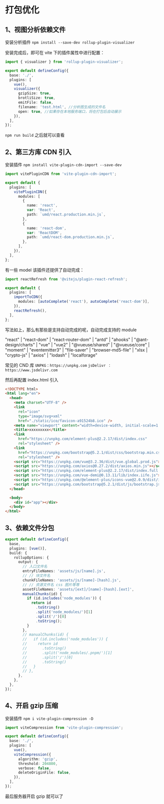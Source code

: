 # 打包优化

## 1、视图分析依赖文件

安装分析插件 `npm install --save-dev rollup-plugin-visualizer`

安装完成后，即可在 vite 下的插件属性中进行配置：

```ts
import { visualizer } from 'rollup-plugin-visualizer';

export default defineConfig({
  base: './',
  plugins: [
    vue(),
    visualizer({
      gzipSize: true,
      brotliSize: true,
      emitFile: false,
      filename: 'test.html', //分析图生成的文件名
      open: true, //如果存在本地服务端口，将在打包后自动展示
    }),
  ],
});
```

`npm run build` 之后就可以查看

## 2、第三方库 CDN 引入

安装插件 `npm install vite-plugin-cdn-import --save-dev`

```ts
import vitePluginCDN from 'vite-plugin-cdn-import';

export default {
  plugins: [
    vitePluginCDN({
      modules: [
        {
          name: 'react',
          var: 'React',
          path: `umd/react.production.min.js`,
        },
        {
          name: 'react-dom',
          var: 'ReactDOM',
          path: `umd/react-dom.production.min.js`,
        },
      ],
    }),
  ],
};
```

有一些 model 该插件还提供了自动完成：

```ts
import reactRefresh from '@vitejs/plugin-react-refresh';

export default {
  plugins: [
    importToCDN({
      modules: [autoComplete('react'), autoComplete('react-dom')],
    }),
    reactRefresh(),
  ],
};
```

写法如上，那么有那些是支持自动完成的呢，自动完成支持的 module

"react" | "react-dom" | "react-router-dom" |
"antd" | "ahooks" | "@ant-design/charts" |
"vue" | "vue2" | "@vueuse/shared" |
"@vueuse/core" | "moment" |
"eventemitter3" | "file-saver" |
"browser-md5-file" | "xlsx | "crypto-js" |
"axios" | "lodash" | "localforage"

常见的 CND 库 `UNPKG：https://unpkg.com` `jsDelivr ：https://www.jsdelivr.com`

然后再配置 index.html 引入

```html
<!DOCTYPE html>
<html lang="en">
  <head>
    <meta charset="UTF-8" />
    <link
      rel="icon"
      type="image/svg+xml"
      href="./static/ico/favicon-a91524b8.ico" />
    <meta name="viewport" content="width=device-width, initial-scale=1.0" />
    <title>xxxxxxxxx</title>
    <link
      href="https://unpkg.com/element-plus@2.2.17/dist/index.css"
      rel="stylesheet" />
    <link
      href="https://unpkg.com/bootstrap@5.2.1/dist/css/bootstrap.min.css"
      rel="stylesheet" />
    <script src="https://unpkg.com/vue@3.2.36/dist/vue.global.prod.js"></script>
    <script src="https://unpkg.com/axios@0.27.2/dist/axios.min.js"></script>
    <script src="https://unpkg.com/element-plus@2.2.17/dist/index.full.js"></script>
    <script src="https://unpkg.com/vue-demi@0.13.11/lib/index.iife.js"></script>
    <script src="https://unpkg.com/@element-plus/icons-vue@2.0.9/dist/index.iife.min.js"></script>
    <script src="https://unpkg.com/bootstrap@5.2.1/dist/js/bootstrap.js"></script>
  </head>

  <body>
    <div id="app"></div>
  </body>
</html>
```

## 3、依赖文件分包

```ts
export default defineConfig({
  base,
  plugins: [vue()],
  build: {
    rollupOptions: {
      output: {
        // 入口文件名
        entryFileNames: 'assets/js/[name].js',
        // // 块文件名
        chunkFileNames: 'assets/js/[name]-[hash].js',
        // // 资源文件名 css 图片等等
        assetFileNames: 'assets/[ext]/[name]-[hash].[ext]',
        manualChunks(id) {
          if (id.includes('node_modules')) {
            return id
              .toString()
              .split('node_modules/')[1]
              .split('/')[0]
              .toString();
          }
        },
        // manualChunks(id) {
        //   if (id.includes('node_modules')) {
        //     return id
        //       .toString()
        //       .split('node_modules/.pnpm/')[1]
        //       .split('/')[0]
        //       .toString()
        //   }
        // },
      },
    },
  },
});
```

## 4、开启 gzip 压缩

安装插件 `npm i vite-plugin-compression -D`

```ts
import viteCompression from 'vite-plugin-compression';

export default defineConfig({
  base: './',
  plugins: [
    vue(),
    viteCompression({
      algorithm: 'gzip',
      threshold: 204800,
      verbose: false,
      deleteOriginFile: false,
    }),
  ],
});
```

最后服务器开启 gzip 就可以了